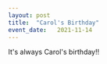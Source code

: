 ```yaml
---
layout: post
title:  "Carol's Birthday"
event_date:   2021-11-14
---
```


It's always Carol's birthday!!